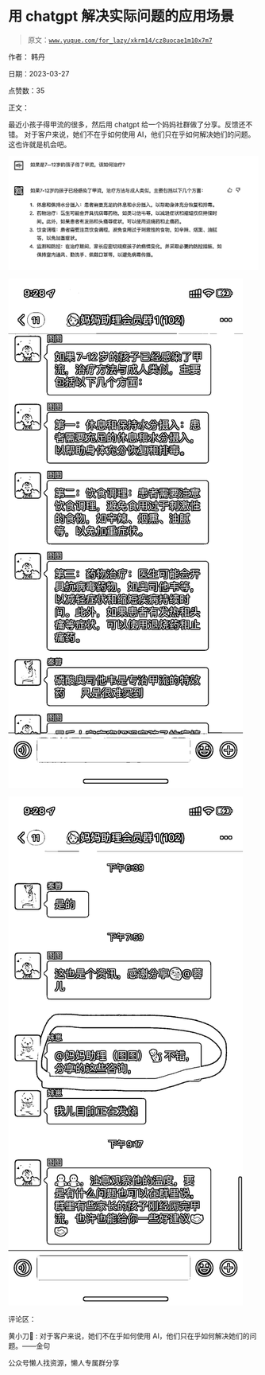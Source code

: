 # 用 chatgpt 解决实际问题的应用场景

> 原文：[`www.yuque.com/for_lazy/xkrm14/cz8uocae1m10x7m7`](https://www.yuque.com/for_lazy/xkrm14/cz8uocae1m10x7m7)



作者： 韩丹



日期：2023-03-27



点赞数：35



正文：



最近小孩子得甲流的很多，然后用 chatgpt 给一个妈妈社群做了分享。反馈还不错。 对于客户来说，她们不在乎如何使用 AI，他们只在乎如何解决她们的问题。 这也许就是机会吧。



![](img/99d0cfe58c2b70122185e6ec780c6897.png)  

![](img/eeeea49fd8735de40d75a532b5d3b323.png)  

![](img/f818ebc15911aaed2b4bc835d1caafac.png)  

评论区：



黄小刀🔪 : 对于客户来说，她们不在乎如何使用 AI，他们只在乎如何解决她们的问题。——金句



公众号懒人找资源，懒人专属群分享

</ne-p></ne-p></ne-p>